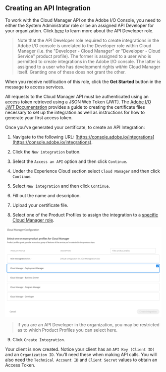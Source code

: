 ## Creating an API Integration

To work with the Cloud Manager API on the Adobe I/O Console, you need to either the System Administrator role or be an assigned API Developer for your organization. Click [here](http://www.adobe.com/go/aac_api_prod_learn) to learn more about the API Developer role.

> Note that the API Developer role required to create integrations in the Adobe I/O console is unrelated to the Developer role within Cloud Manager (i.e. the "Developer - Cloud Manager" or "Developer - Cloud Service" product profile). The former is assigned to a user who is permitted to create integrations in the Adobe I/O console. The latter is assigned to a user who has development rights _within_ Cloud Manager itself. Granting one of these does not grant the other.

When you receive notification of this role, click the **Get Started** button in the message to access services.

All requests to the Cloud Manager API must be authenticated using an access token retrieved using a JSON Web Token (JWT). The [Adobe I/O JWT Documentation](https://www.adobe.io/authentication/auth-methods.html#!AdobeDocs/adobeio-auth/master/JWT/JWT.md) provides a guide to creating the certificate files necessary to set up the integration as well as instructions for how to generate your first access token.

Once you've generated your certificate, to create an API Integration:

1. Navigate to the following URL: [https://console.adobe.io/integrations](https://console.adobe.io/integrations).

2. Click the `New integration` button.

3. Select the `Access an API` option and then click `Continue`.

4. Under the Experience Cloud section select `Cloud Manager` and then click `Continue`.

5. Select `New integration` and then click `Continue`.

6. Fill out the name and description.

7. Upload your certificate file.

8. Select one of the Product Profiles to assign the integration to a [specific Cloud Manager role](https://www.adobe.com/go/aem_cloud_mrg_usersroles_en).


![Select Product Profile](img/integration-select-product-profile.png)
> If you are an API Developer in the organization, you may be restricted as to which Product Profiles you can select here.

9. Click `Create Integration`.

Your client is now created. Notice your client has an `API Key (Client ID)` and an `Organization ID`. You'll need these when making API calls. You will also need the `Technical Account ID` and `Client Secret` values to obtain an Access Token.

<style type="text/css">
#kirbyMainContent p img {
  padding-top: 0;
  padding-bottom: 0;
}
#kirbyMainContent blockquote {
  background-color: rgb(240, 240, 240);
  margin-left: 1em;
}
</style>
